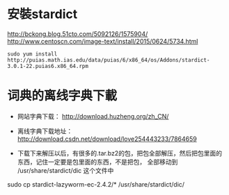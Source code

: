 # 安裝stardict
http://bckong.blog.51cto.com/5092126/1575904/
http://www.centoscn.com/image-text/install/2015/0624/5734.html
```
sudo yum install http://puias.math.ias.edu/data/puias/6/x86_64/os/Addons/stardict-3.0.1-22.puias6.x86_64.rpm
```
# 词典的离线字典下載
* 网站字典下载：    http://download.huzheng.org/zh_CN/
* 离线字典下载地址：    http://download.csdn.net/download/love254443233/7864659

* 下载下来解压以后，有很多的.tar.bz2的包，把包全部解压，然后把包里面的东西，记住一定要是包里面的东西，不是把包， 全部移动到 /usr/share/stardict/dic  这个文件中

sudo cp stardict-lazyworm-ec-2.4.2/* /usr/share/stardict/dic/